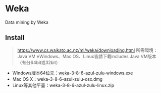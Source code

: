 # Weka
Data mining by Weka

## Install
> https://www.cs.waikato.ac.nz/ml/weka/downloading.html
所需環境：Java VM ※Windows、Mac OS、Linux皆請下載includes Java VM版本（有分64bit或32bit）
* Windows版本64位元：weka-3-8-6-azul-zulu-windows.exe
* Mac OS X：weka-3-8-6-azul-zulu-osx.dmg
* Linux等其他平臺：weka-3-8-6-azul-zulu-linux.zip

